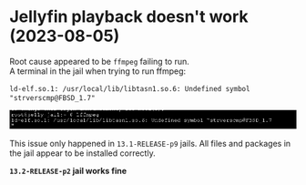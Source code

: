 # Jellyfin playback doesn't work (2023-08-05)
Root cause appeared to be `ffmpeg` failing to run.  
A terminal in the jail when trying to run ffmpeg:

    ld-elf.so.1: /usr/local/lib/libtasn1.so.6: Undefined symbol "strverscmp@FBSD_1.7"

![ld-elf.so.1: /usr/local/lib/libtasn1.so.6: Undefined symbol "strverscmp@FBSD_1.7"](ffmpeg_error.png)  


This issue only happened in `13.1-RELEASE-p9` jails. All files and packages in the jail appear to be installed correctly.

**`13.2-RELEASE-p2` jail works fine**


